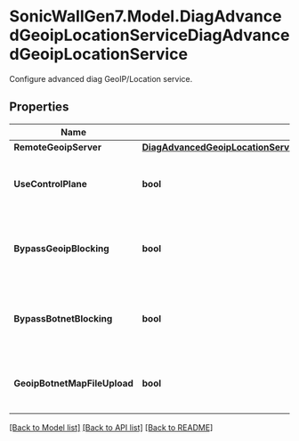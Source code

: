 # SonicWallGen7.Model.DiagAdvancedGeoipLocationServiceDiagAdvancedGeoipLocationService
Configure advanced diag GeoIP/Location service.

## Properties

Name | Type | Description | Notes
------------ | ------------- | ------------- | -------------
**RemoteGeoipServer** | [**DiagAdvancedGeoipLocationServiceDiagAdvancedGeoipLocationServiceRemoteGeoipServer**](DiagAdvancedGeoipLocationServiceDiagAdvancedGeoipLocationServiceRemoteGeoipServer.md) |  | [optional] 
**UseControlPlane** | **bool** | Use control plane for GeoIP database lookups. | [optional] 
**BypassGeoipBlocking** | **bool** | Bypass GeoIp blocking for stack initiated connections. | [optional] 
**BypassBotnetBlocking** | **bool** | Bypass BOTNET blocking for stack initiated connections. | [optional] 
**GeoipBotnetMapFileUpload** | **bool** | Allow Geo-IP/Botnet filter map database file upload. | [optional] 

[[Back to Model list]](../README.md#documentation-for-models) [[Back to API list]](../README.md#documentation-for-api-endpoints) [[Back to README]](../README.md)

